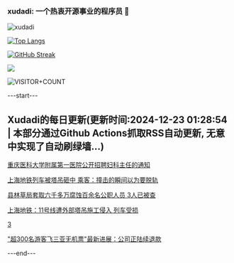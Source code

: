 ### xudadi: 一个热衷开源事业的程序员 👋

![xudadi](https://github-readme-stats-git-masterorgs-github-readme-stats-team.vercel.app/api?username=xudadi)

[![Top Langs](https://github-readme-stats.vercel.app/api/top-langs/?username=xudadi)](https://github.com/anuraghazra/github-readme-stats)

[![GitHub Streak](https://streak-stats.demolab.com?user=xudadi&locale=zh_Hans)](https://git.io/streak-stats)

![](https://raw.githubusercontent.com/xudadi/xudadi/main/assets/github-contribution-grid-snake.svg)

![VISITOR+COUNT](https://komarev.com/ghpvc/?username=xudadi&label=VISITOR+COUNT)


---start---

## Xudadi的每日更新(更新时间:2024-12-23 01:28:54 | 本部分通过Github Actions抓取RSS自动更新, 无意中实现了自动刷绿墙...)

[重庆医科大学附属第一医院公开招聘妇科主任的通知](https://www.gongkaoleida.com/article/2239436)

[上海地铁列车被塔吊砸中 乘客：撞击的瞬间以为要脱轨](https://m.163.com/news/article/JK0TG8ES053469LG.html)

[县林草局套取六千多万腐蚀百余名公职人员 3人已被查](https://m.163.com/news/article/JK0QQ65K0514R9P4.html)

[上海地铁：11号线遭外部塔吊施工侵入 列车受损](https://m.163.com/news/article/JK0M909L0534A4SC.html)

[3](https://m.163.com/touch/news/sub/domestic)

["超300名游客飞三亚无机票"最新进展：公司正陆续退款](https://m.163.com/news/article/JJVID1IR0514D3UH.html)

---end---
